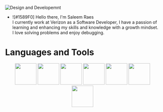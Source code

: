 ![Design and Developemnt](https://user-images.githubusercontent.com/76002896/165784161-492d6911-5ae4-4132-9724-1ed5e0e31ffc.jpg)
 
- ![#1589F0] Hello there, I'm Saleem Raes <br>
I currently work at Verizon as a Software Developer, I have a passion of learning and enhancing my skills and knowledge with a growth mindset. I love solving problems and enjoy debugging.

# Languages and Tools  
<p align="center">
<img src="https://user-images.githubusercontent.com/76002896/170563331-c90a518f-28bc-4315-b5e7-4f51b814484a.png" height="70">   
<img src="https://user-images.githubusercontent.com/76002896/170564845-b15dc714-6af6-40a4-8501-e74d31f08419.png" height="70">
<img src="https://user-images.githubusercontent.com/76002896/170566558-5f0d78de-9c88-4594-9c20-3ccd923b3c86.png" height="70">
<img src="https://user-images.githubusercontent.com/76002896/170577346-7c1a4e80-2f7d-4d75-a908-fa0ed40efb4e.png" height="70">
<img src="https://user-images.githubusercontent.com/76002896/170717154-8bb52b0a-fbc1-4ced-8043-af2262510e48.png" height="70">
<img src="https://user-images.githubusercontent.com/76002896/170717364-1759c973-58ba-455f-942c-2ee7128e8d4c.jpg" height="70">
<img src="https://user-images.githubusercontent.com/76002896/170717726-966dc934-f4e0-4430-aeff-9419cdd1f1b2.png" height="70">
</p>


